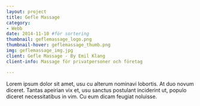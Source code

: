 ```yaml
---
layout: project
title: Gefle Massage
category: 
- Webb
date: 2014-11-10 #för sortering
thumbnail: geflemassage_logo.png
thumbnail-hover: geflemassage_thumb.png
img: geflemassage_img.jpg
client: Gefle Massage - By Emil Klang
client-info: Massage för privatpersoner och företag

---
```

Lorem ipsum dolor sit amet, usu cu alterum nominavi lobortis. At duo novum diceret. Tantas apeirian vix et, usu sanctus postulant inciderint ut, populo diceret necessitatibus in vim. Cu eum dicam feugiat noluisse.